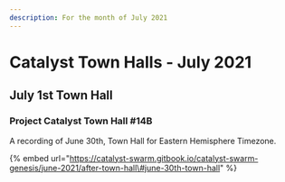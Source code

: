 ```yaml
---
description: For the month of July 2021
---
```


# Catalyst Town Halls - July 2021

## July 1st Town Hall

### Project Catalyst Town Hall \#14B

A recording of June 30th, Town Hall for Eastern Hemisphere Timezone.

{% embed url="https://catalyst-swarm.gitbook.io/catalyst-swarm-genesis/june-2021/after-town-hall\#june-30th-town-hall" %}






